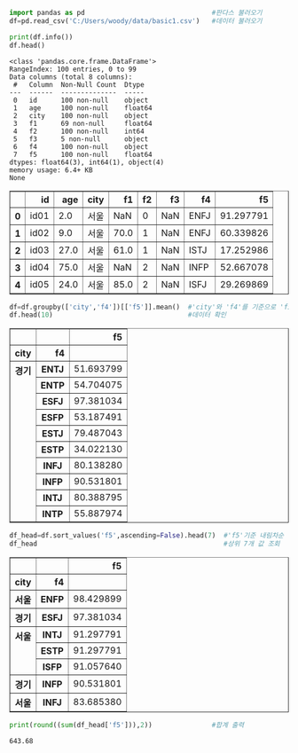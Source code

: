 ```python
import pandas as pd                                #판다스 불러오기
df=pd.read_csv('C:/Users/woody/data/basic1.csv')   #데이터 불러오기
```


```python
print(df.info())
df.head()
```

    <class 'pandas.core.frame.DataFrame'>
    RangeIndex: 100 entries, 0 to 99
    Data columns (total 8 columns):
     #   Column  Non-Null Count  Dtype  
    ---  ------  --------------  -----  
     0   id      100 non-null    object 
     1   age     100 non-null    float64
     2   city    100 non-null    object 
     3   f1      69 non-null     float64
     4   f2      100 non-null    int64  
     5   f3      5 non-null      object 
     6   f4      100 non-null    object 
     7   f5      100 non-null    float64
    dtypes: float64(3), int64(1), object(4)
    memory usage: 6.4+ KB
    None
    




<div>
<style scoped>
    .dataframe tbody tr th:only-of-type {
        vertical-align: middle;
    }

    .dataframe tbody tr th {
        vertical-align: top;
    }

    .dataframe thead th {
        text-align: right;
    }
</style>
<table border="1" class="dataframe">
  <thead>
    <tr style="text-align: right;">
      <th></th>
      <th>id</th>
      <th>age</th>
      <th>city</th>
      <th>f1</th>
      <th>f2</th>
      <th>f3</th>
      <th>f4</th>
      <th>f5</th>
    </tr>
  </thead>
  <tbody>
    <tr>
      <th>0</th>
      <td>id01</td>
      <td>2.0</td>
      <td>서울</td>
      <td>NaN</td>
      <td>0</td>
      <td>NaN</td>
      <td>ENFJ</td>
      <td>91.297791</td>
    </tr>
    <tr>
      <th>1</th>
      <td>id02</td>
      <td>9.0</td>
      <td>서울</td>
      <td>70.0</td>
      <td>1</td>
      <td>NaN</td>
      <td>ENFJ</td>
      <td>60.339826</td>
    </tr>
    <tr>
      <th>2</th>
      <td>id03</td>
      <td>27.0</td>
      <td>서울</td>
      <td>61.0</td>
      <td>1</td>
      <td>NaN</td>
      <td>ISTJ</td>
      <td>17.252986</td>
    </tr>
    <tr>
      <th>3</th>
      <td>id04</td>
      <td>75.0</td>
      <td>서울</td>
      <td>NaN</td>
      <td>2</td>
      <td>NaN</td>
      <td>INFP</td>
      <td>52.667078</td>
    </tr>
    <tr>
      <th>4</th>
      <td>id05</td>
      <td>24.0</td>
      <td>서울</td>
      <td>85.0</td>
      <td>2</td>
      <td>NaN</td>
      <td>ISFJ</td>
      <td>29.269869</td>
    </tr>
  </tbody>
</table>
</div>




```python
df=df.groupby(['city','f4'])[['f5']].mean()  #'city'와 'f4'를 기준으로 'f5'의 그룹평균 계산
df.head(10)                                  #데이터 확인
```




<div>
<style scoped>
    .dataframe tbody tr th:only-of-type {
        vertical-align: middle;
    }

    .dataframe tbody tr th {
        vertical-align: top;
    }

    .dataframe thead th {
        text-align: right;
    }
</style>
<table border="1" class="dataframe">
  <thead>
    <tr style="text-align: right;">
      <th></th>
      <th></th>
      <th>f5</th>
    </tr>
    <tr>
      <th>city</th>
      <th>f4</th>
      <th></th>
    </tr>
  </thead>
  <tbody>
    <tr>
      <th rowspan="10" valign="top">경기</th>
      <th>ENTJ</th>
      <td>51.693799</td>
    </tr>
    <tr>
      <th>ENTP</th>
      <td>54.704075</td>
    </tr>
    <tr>
      <th>ESFJ</th>
      <td>97.381034</td>
    </tr>
    <tr>
      <th>ESFP</th>
      <td>53.187491</td>
    </tr>
    <tr>
      <th>ESTJ</th>
      <td>79.487043</td>
    </tr>
    <tr>
      <th>ESTP</th>
      <td>34.022130</td>
    </tr>
    <tr>
      <th>INFJ</th>
      <td>80.138280</td>
    </tr>
    <tr>
      <th>INFP</th>
      <td>90.531801</td>
    </tr>
    <tr>
      <th>INTJ</th>
      <td>80.388795</td>
    </tr>
    <tr>
      <th>INTP</th>
      <td>55.887974</td>
    </tr>
  </tbody>
</table>
</div>




```python
df_head=df.sort_values('f5',ascending=False).head(7)  #'f5'기준 내림차순 정렬
df_head                                               #상위 7개 값 조회
```




<div>
<style scoped>
    .dataframe tbody tr th:only-of-type {
        vertical-align: middle;
    }

    .dataframe tbody tr th {
        vertical-align: top;
    }

    .dataframe thead th {
        text-align: right;
    }
</style>
<table border="1" class="dataframe">
  <thead>
    <tr style="text-align: right;">
      <th></th>
      <th></th>
      <th>f5</th>
    </tr>
    <tr>
      <th>city</th>
      <th>f4</th>
      <th></th>
    </tr>
  </thead>
  <tbody>
    <tr>
      <th>서울</th>
      <th>ENFP</th>
      <td>98.429899</td>
    </tr>
    <tr>
      <th>경기</th>
      <th>ESFJ</th>
      <td>97.381034</td>
    </tr>
    <tr>
      <th rowspan="3" valign="top">서울</th>
      <th>INTJ</th>
      <td>91.297791</td>
    </tr>
    <tr>
      <th>ESTP</th>
      <td>91.297791</td>
    </tr>
    <tr>
      <th>ISFP</th>
      <td>91.057640</td>
    </tr>
    <tr>
      <th>경기</th>
      <th>INFP</th>
      <td>90.531801</td>
    </tr>
    <tr>
      <th>서울</th>
      <th>INFJ</th>
      <td>83.685380</td>
    </tr>
  </tbody>
</table>
</div>




```python
print(round((sum(df_head['f5'])),2))               #합계 출력
```

    643.68
    
